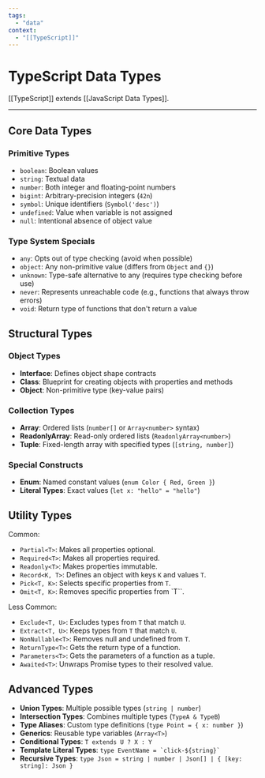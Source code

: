 ```yaml
---
tags:
  - "data"
context:
  - "[[TypeScript]]"
---
```


# TypeScript Data Types

[[TypeScript]] extends [[JavaScript Data Types]].

---

## Core Data Types

### Primitive Types

- `boolean`: Boolean values
- `string`: Textual data
- `number`: Both integer and floating-point numbers
- `bigint`: Arbitrary-precision integers (`42n`)
- `symbol`: Unique identifiers (`Symbol('desc')`)
- `undefined`: Value when variable is not assigned
- `null`: Intentional absence of object value

### Type System Specials

- `any`: Opts out of type checking (avoid when possible)
- `object`: Any non-primitive value (differs from `Object` and `{}`)
- `unknown`: Type-safe alternative to any (requires type checking before use)
- `never`: Represents unreachable code (e.g., functions that always throw errors)
- `void`: Return type of functions that don't return a value

## Structural Types

### Object Types

- **Interface**: Defines object shape contracts
- **Class**: Blueprint for creating objects with properties and methods
- **Object**: Non-primitive type (key-value pairs)

### Collection Types

- **Array**: Ordered lists (`number[]` or `Array<number>` syntax)
- **ReadonlyArray**: Read-only ordered lists (`ReadonlyArray<number>`)
- **Tuple**: Fixed-length array with specified types (`[string, number]`)

### Special Constructs

- **Enum**: Named constant values (`enum Color { Red, Green }`)
- **Literal Types**: Exact values (`let x: "hello" = "hello"`)

## Utility Types

Common:

- `Partial<T>`: Makes all properties optional.
- `Required<T>`: Makes all properties required.
- `Readonly<T>`: Makes properties immutable.
- `Record<K, T>`: Defines an object with keys `K` and values `T`.
- `Pick<T, K>`: Selects specific properties from `T`.
- `Omit<T, K>`: Removes specific properties from `T``.

Less Common:

- `Exclude<T, U>`: Excludes types from `T` that match `U`.
- `Extract<T, U>`: Keeps types from `T` that match `U`.
- `NonNullable<T>`: Removes null and undefined from `T`.
- `ReturnType<T>`: Gets the return type of a function.
- `Parameters<T>`: Gets the parameters of a function as a tuple.
- `Awaited<T>`: Unwraps Promise types to their resolved value.

## Advanced Types

- **Union Types**: Multiple possible types (`string | number`)
- **Intersection Types**: Combines multiple types (`TypeA & TypeB`)
- **Type Aliases**: Custom type definitions (`type Point = { x: number }`)
- **Generics**: Reusable type variables (`Array<T>`)
- **Conditional Types**: `T extends U ? X : Y`
- **Template Literal Types**: ``` type EventName = `click-${string}` ```
- **Recursive Types**: `type Json = string | number | Json[] | { [key: string]: Json }`
